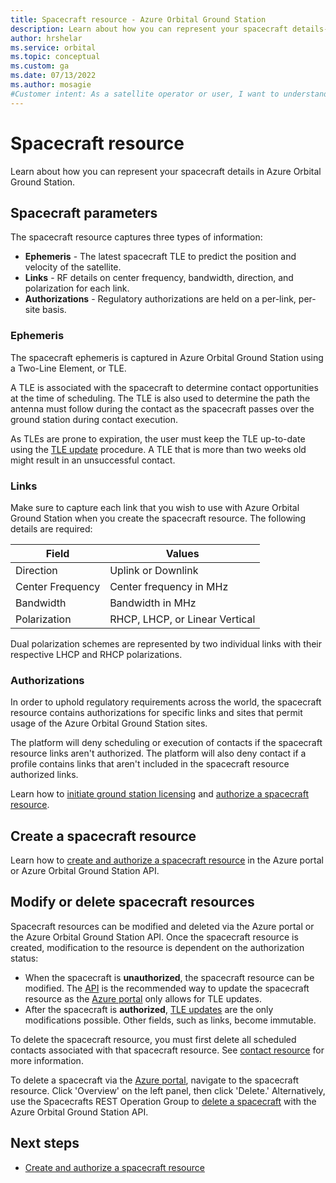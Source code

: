 ```yaml
---
title: Spacecraft resource - Azure Orbital Ground Station
description: Learn about how you can represent your spacecraft details--Ephemeris, Links, and Authorizations--in Azure Orbital Ground Station.
author: hrshelar
ms.service: orbital
ms.topic: conceptual
ms.custom: ga
ms.date: 07/13/2022
ms.author: mosagie
#Customer intent: As a satellite operator or user, I want to understand what the spacecraft resource does so I can manage my mission.
---
```


# Spacecraft resource

Learn about how you can represent your spacecraft details in Azure Orbital Ground Station.

## Spacecraft parameters

The spacecraft resource captures three types of information:
- **Ephemeris** - The latest spacecraft TLE to predict the position and velocity of the satellite.
- **Links** - RF details on center frequency, bandwidth, direction, and polarization for each link.
- **Authorizations** - Regulatory authorizations are held on a per-link, per-site basis.

### Ephemeris

The spacecraft ephemeris is captured in Azure Orbital Ground Station using a Two-Line Element, or TLE. 

A TLE is associated with the spacecraft to determine contact opportunities at the time of scheduling. The TLE is also used to determine the path the antenna must follow during the contact as the spacecraft passes over the ground station during contact execution.

As TLEs are prone to expiration, the user must keep the TLE up-to-date using the [TLE update](update-tle.md) procedure. A TLE that is more than two weeks old might result in an unsuccessful contact.

### Links

Make sure to capture each link that you wish to use with Azure Orbital Ground Station when you create the spacecraft resource. The following details are required:

| **Field**        | **Values**                     |
|------------------|--------------------------------|
| Direction        | Uplink or Downlink             |
| Center Frequency | Center frequency in MHz        |
| Bandwidth        | Bandwidth in MHz               |
| Polarization     | RHCP, LHCP, or Linear Vertical |

Dual polarization schemes are represented by two individual links with their respective LHCP and RHCP polarizations.

### Authorizations

In order to uphold regulatory requirements across the world, the spacecraft resource contains authorizations for specific links and sites that permit usage of the Azure Orbital Ground Station sites.

The platform will deny scheduling or execution of contacts if the spacecraft resource links aren't authorized. The platform will also deny contact if a profile contains links that aren't included in the spacecraft resource authorized links.

Learn how to [initiate ground station licensing](initiate-licensing.md) and [authorize a spacecraft resource](register-spacecraft.md).

## Create a spacecraft resource

Learn how to [create and authorize a spacecraft resource](register-spacecraft.md) in the Azure portal or Azure Orbital Ground Station API.

## Modify or delete spacecraft resources

Spacecraft resources can be modified and deleted via the Azure portal or the Azure Orbital Ground Station API. Once the spacecraft resource is created, modification to the resource is dependent on the authorization status:
- When the spacecraft is **unauthorized**, the spacecraft resource can be modified. The [API](/rest/api/orbital/azureorbitalgroundstation/spacecrafts/create-or-update/) is the recommended way to update the spacecraft resource as the [Azure portal](https://aka.ms/orbital/portal) only allows for TLE updates.
- After the spacecraft is **authorized**, [TLE updates](update-tle.md) are the only modifications possible. Other fields, such as links, become immutable.

To delete the spacecraft resource, you must first delete all scheduled contacts associated with that spacecraft resource. See [contact resource](concepts-contact.md) for more information.

To delete a spacecraft via the [Azure portal](https://aka.ms/orbital/portal), navigate to the spacecraft resource. Click 'Overview' on the left panel, then click 'Delete.' Alternatively, use the Spacecrafts REST Operation Group to [delete a spacecraft](/rest/api/orbital/azureorbitalgroundstation/spacecrafts/delete/) with the Azure Orbital Ground Station API.

## Next steps

- [Create and authorize a spacecraft resource](register-spacecraft.md)

